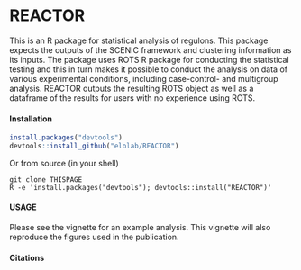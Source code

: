 # REACTOR
This is an R package for statistical analysis of regulons. This package expects the outputs of the SCENIC framework and clustering information as its inputs. The package uses ROTS R package for conducting the statistical testing and this in turn makes it possible to conduct the analysis on data of various experimental conditions, including case-control- and multigroup analysis. REACTOR outputs the resulting ROTS object as well as a dataframe of the results for users with no experience using ROTS.


#### Installation
``` R 
install.packages("devtools")
devtools::install_github("elolab/REACTOR")

```

Or from source (in your shell)
```
git clone THISPAGE
R -e 'install.packages("devtools"); devtools::install("REACTOR")'
```


#### USAGE

Please see the vignette for an example analysis. This vignette will also reproduce the figures used in the publication.

#### Citations




